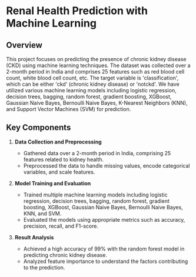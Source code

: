 # Renal Health Prediction with Machine Learning

## Overview
This project focuses on predicting the presence of chronic kidney disease (CKD) using machine learning techniques. The dataset was collected over a 2-month period in India and comprises 25 features such as red blood cell count, white blood cell count, etc. The target variable is 'classification', which can be either 'ckd' (chronic kidney disease) or 'notckd'. We have utilized various machine learning models including logistic regression, decision trees, bagging, random forest, gradient boosting, XGBoost, Gaussian Naive Bayes, Bernoulli Naive Bayes, K-Nearest Neighbors (KNN), and Support Vector Machines (SVM) for prediction.

## Key Components

1. **Data Collection and Preprocessing**
   - Gathered data over a 2-month period in India, comprising 25 features related to kidney health.
   - Preprocessed the data to handle missing values, encode categorical variables, and scale features.

2. **Model Training and Evaluation**
   - Trained multiple machine learning models including logistic regression, decision trees, bagging, random forest, gradient boosting, XGBoost, Gaussian Naive Bayes, Bernoulli Naive Bayes, KNN, and SVM.
   - Evaluated the models using appropriate metrics such as accuracy, precision, recall, and F1-score.

3. **Result Analysis**
   - Achieved a high accuracy of 99% with the random forest model in predicting chronic kidney disease.
   - Analyzed feature importance to understand the factors contributing to the prediction.
